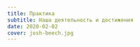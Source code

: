 ```yaml
---
title: Практика
subtitle: Наша деятельность и достижения
date: 2020-02-02
cover: josh-beech.jpg
---
```

